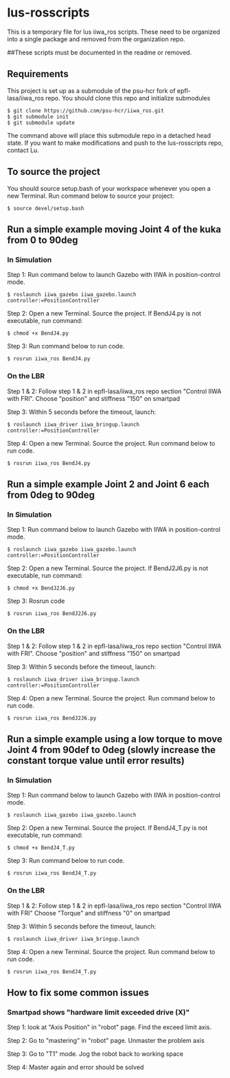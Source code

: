 # lus-rosscripts
This is a temporary file for lus iiwa_ros scripts. These need to be organized into a single package and removed from the organization repo.

##These scripts must be documented in the readme or removed. 

## Requirements

This project is set up as a submodule of the psu-hcr fork of epfl-lasa/iiwa_ros repo. You should clone this repo and initialize submodules

	$ git clone https://github.com/psu-hcr/iiwa_ros.git
	$ git submodule init
	$ git submodule update
	
The command above will place this submodule repo in a detached head state. If you want to make modifications and push to the lus-rosscripts repo, contact Lu.

## To source the project
You should source setup.bash of your workspace whenever you open a new Terminal. Run command below to source your project: 

	$ source devel/setup.bash
	
## Run a simple example moving Joint 4 of the kuka from 0 to 90deg
### In Simulation
Step 1: Run command below to launch Gazebo with IIWA in position-control mode. 

	$ roslaunch iiwa_gazebo iiwa_gazebo.launch controller:=PositionController

Step 2: Open a new Terminal. Source the project. If BendJ4.py is not executable, run command:

	$ chmod +x BendJ4.py

Step 3: Run command below to run code.

	$ rosrun iiwa_ros BendJ4.py
	
### On the LBR
Step 1 & 2: Follow step 1 & 2 in epfl-lasa/iiwa_ros repo section "Control IIWA with FRI". Choose "position" and stiffness "150" on smartpad

Step 3: Within 5 seconds before the timeout, launch: 

	$ roslaunch iiwa_driver iiwa_bringup.launch controller:=PositionController
	
Step 4: Open a new Terminal. Source the project. Run command below to run code.
	
	$ rosrun iiwa_ros BendJ4.py

## Run a simple example Joint 2 and Joint 6 each from 0deg to 90deg
### In Simulation
Step 1: Run command below to launch Gazebo with IIWA in position-control mode.

	$ roslaunch iiwa_gazebo iiwa_gazebo.launch controller:=PositionController

Step 2: Open a new Terminal. Source the project. If BendJ2J6.py is not executable, run command:

	$ chmod +x BendJ2J6.py

Step 3: Rosrun code

	$ rosrun iiwa_ros BendJ2J6.py
	
### On the LBR
Step 1 & 2: Follow step 1 & 2 in epfl-lasa/iiwa_ros repo section "Control IIWA with FRI". Choose "position" and stiffness "150" on smartpad

Step 3: Within 5 seconds before the timeout, launch: 

	$ roslaunch iiwa_driver iiwa_bringup.launch controller:=PositionController
	
Step 4: Open a new Terminal. Source the project. Run command below to run code.
	
	$ rosrun iiwa_ros BendJ2J6.py
	
## Run a simple example using a low torque to move Joint 4 from 90def to 0deg (slowly increase the constant torque value until error results)
### In Simulation
Step 1: Run command below to launch Gazebo with IIWA in position-control mode.

	$ roslaunch iiwa_gazebo iiwa_gazebo.launch 

Step 2: Open a new Terminal. Source the project. If BendJ4_T.py is not executable, run command:

	$ chmod +x BendJ4_T.py

Step 3: Run command below to run code.

	$ rosrun iiwa_ros BendJ4_T.py
	
### On the LBR
Step 1 & 2: Follow step 1 & 2 in epfl-lasa/iiwa_ros repo section "Control IIWA with FRI" Choose "Torque" and stiffness "0" on smartpad


Step 3: Within 5 seconds before the timeout, launch: 

	$ roslaunch iiwa_driver iiwa_bringup.launch 
	
Step 4: Open a new Terminal. Source the project. Run command below to run code.
	
	$ rosrun iiwa_ros BendJ4_T.py
	
## How to fix some common issues
### Smartpad shows "hardware limit exceeded drive (X)"
Step 1: look at "Axis Position" in "robot" page. Find the exceed limit axis.

Step 2: Go to "mastering" in "robot" page. Unmaster the problem axis

Step 3: Go to "T1" mode. Jog the robot back to working space

Step 4: Master again and error should be solved
